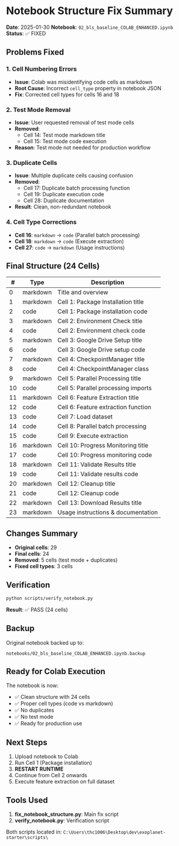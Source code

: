# Notebook Structure Fix Summary

**Date**: 2025-01-30
**Notebook**: `02_bls_baseline_COLAB_ENHANCED.ipynb`
**Status**: ✅ FIXED

## Problems Fixed

### 1. Cell Numbering Errors
- **Issue**: Colab was misidentifying code cells as markdown
- **Root Cause**: Incorrect `cell_type` property in notebook JSON
- **Fix**: Corrected cell types for cells 16 and 18

### 2. Test Mode Removal
- **Issue**: User requested removal of test mode cells
- **Removed**:
  - Cell 14: Test mode markdown title
  - Cell 15: Test mode code execution
- **Reason**: Test mode not needed for production workflow

### 3. Duplicate Cells
- **Issue**: Multiple duplicate cells causing confusion
- **Removed**:
  - Cell 17: Duplicate batch processing function
  - Cell 19: Duplicate execution code
  - Cell 28: Duplicate documentation
- **Result**: Clean, non-redundant notebook

### 4. Cell Type Corrections
- **Cell 16**: `markdown` → `code` (Parallel batch processing)
- **Cell 18**: `markdown` → `code` (Execute extraction)
- **Cell 27**: `code` → `markdown` (Usage instructions)

## Final Structure (24 Cells)

| # | Type | Description |
|---|------|-------------|
| 0 | markdown | Title and overview |
| 1 | markdown | Cell 1: Package Installation title |
| 2 | code | Cell 1: Package installation code |
| 3 | markdown | Cell 2: Environment Check title |
| 4 | code | Cell 2: Environment check code |
| 5 | markdown | Cell 3: Google Drive Setup title |
| 6 | code | Cell 3: Google Drive setup code |
| 7 | markdown | Cell 4: CheckpointManager title |
| 8 | code | Cell 4: CheckpointManager class |
| 9 | markdown | Cell 5: Parallel Processing title |
| 10 | code | Cell 5: Parallel processing imports |
| 11 | markdown | Cell 6: Feature Extraction title |
| 12 | code | Cell 6: Feature extraction function |
| 13 | code | Cell 7: Load dataset |
| 14 | code | Cell 8: Parallel batch processing |
| 15 | code | Cell 9: Execute extraction |
| 16 | markdown | Cell 10: Progress Monitoring title |
| 17 | code | Cell 10: Progress monitoring code |
| 18 | markdown | Cell 11: Validate Results title |
| 19 | code | Cell 11: Validate results code |
| 20 | markdown | Cell 12: Cleanup title |
| 21 | code | Cell 12: Cleanup code |
| 22 | markdown | Cell 13: Download Results title |
| 23 | markdown | Usage instructions & documentation |

## Changes Summary

- **Original cells**: 29
- **Final cells**: 24
- **Removed**: 5 cells (test mode + duplicates)
- **Fixed cell types**: 3 cells

## Verification

```bash
python scripts/verify_notebook.py
```

**Result**: ✅ PASS (24 cells)

## Backup

Original notebook backed up to:
```
notebooks/02_bls_baseline_COLAB_ENHANCED.ipynb.backup
```

## Ready for Colab Execution

The notebook is now:
- ✅ Clean structure with 24 cells
- ✅ Proper cell types (code vs markdown)
- ✅ No duplicates
- ✅ No test mode
- ✅ Ready for production use

## Next Steps

1. Upload notebook to Colab
2. Run Cell 1 (Package installation)
3. **RESTART RUNTIME**
4. Continue from Cell 2 onwards
5. Execute feature extraction on full dataset

## Tools Used

1. **fix_notebook_structure.py**: Main fix script
2. **verify_notebook.py**: Verification script

Both scripts located in: `C:\Users\thc1006\Desktop\dev\exoplanet-starter\scripts\`